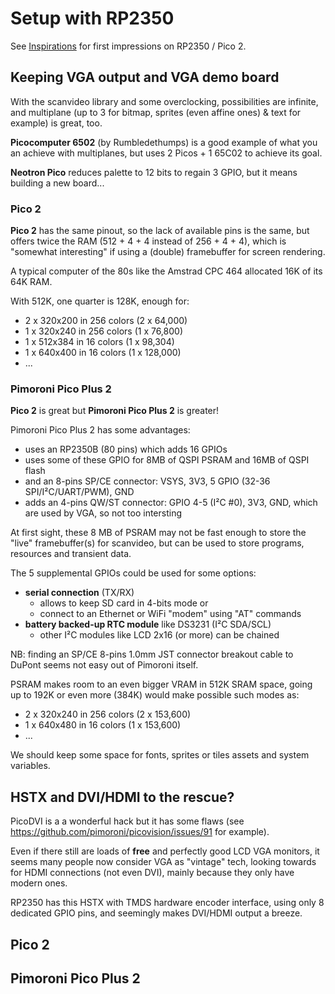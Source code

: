 <!-- SPDX-Copyright-Text: © 2024 CHiPs44 <chips44@gmail.com> -->
<!-- SPDX-License-Identifier: CC-BY-SA-4.0 -->

# Setup with RP2350

See [Inspirations](10-Inspirations.md) for first impressions on RP2350 / Pico 2.

## Keeping VGA output and VGA demo board

With the scanvideo library and some overclocking, possibilities are infinite, and multiplane (up to 3 for bitmap, sprites (even affine ones) & text for example) is great, too.

**Picocomputer 6502** (by Rumbledethumps) is a good example of what you an achieve with multiplanes, but uses 2 Picos + 1 65C02 to achieve its goal.

**Neotron Pico** reduces palette to 12 bits to regain 3 GPIO, but it means building a new board...

### Pico 2

**Pico 2** has the same pinout, so the lack of available pins is the same, but offers twice the RAM (512 + 4 + 4 instead of 256 + 4 + 4), which is "somewhat interesting" if using a (double) framebuffer for screen rendering.

A typical computer of the 80s like the Amstrad CPC 464 allocated 16K of its 64K RAM.

With 512K, one quarter is 128K, enough for:

- 2 x 320x200 in 256 colors (2 x 64,000)
- 1 x 320x240 in 256 colors (1 x 76,800)
- 1 x 512x384 in 16 colors (1 x 98,304)
- 1 x 640x400 in 16 colors (1 x 128,000)
- ...

### Pimoroni Pico Plus 2

**Pico 2** is great but **Pimoroni Pico Plus 2** is greater!

Pimoroni Pico Plus 2 has some advantages:

- uses an RP2350B (80 pins) which adds 16 GPIOs
- uses some of these GPIO for 8MB of QSPI PSRAM and 16MB of QSPI flash
- and an 8-pins SP/CE connector: VSYS, 3V3, 5 GPIO (32-36 SPI/I²C/UART/PWM), GND
- adds an 4-pins QW/ST connector: GPIO 4-5 (I²C #0), 3V3, GND, which are used by VGA, so not too intersting

At first sight, these 8 MB of PSRAM may not be fast enough to store the "live" framebuffer(s) for scanvideo, but can be used to store programs, resources and transient data.

The 5 supplemental GPIOs could be used for some options:

- **serial connection** (TX/RX)
  - allows to keep SD card in 4-bits mode or
  - connect to an Ethernet or WiFi "modem" using "AT" commands
- **battery backed-up RTC module** like DS3231 (I²C SDA/SCL)
  - other I²C modules like LCD 2x16 (or more) can be chained

NB: finding an SP/CE 8-pins 1.0mm JST connector breakout cable to DuPont seems not easy out of Pimoroni itself.

PSRAM makes room to an even bigger VRAM in 512K SRAM space, going up to 192K or even more (384K) would make possible such modes as:

- 2 x 320x240 in 256 colors (2 x 153,600)
- 1 x 640x480 in 16 colors (1 x 153,600)
- ...

We should keep some space for fonts, sprites or tiles assets and system variables.

## HSTX and DVI/HDMI to the rescue?

PicoDVI is a a wonderful hack but it has some flaws (see <https://github.com/pimoroni/picovision/issues/91> for example).

Even if there still are loads of **free** and perfectly good LCD VGA monitors, it seems many people now consider VGA as "vintage" tech, looking towards for HDMI connections (not even DVI), mainly because they only have modern ones.

RP2350 has this HSTX with TMDS hardware encoder interface, using only 8 dedicated GPIO pins, and seemingly makes DVI/HDMI output a breeze.

## Pico 2



## Pimoroni Pico Plus 2

